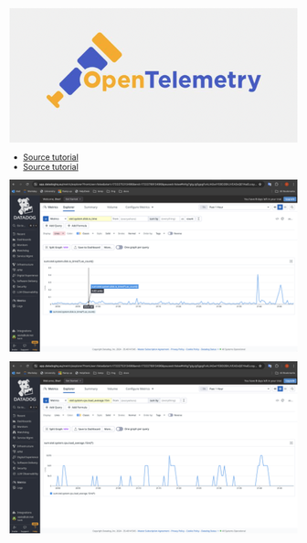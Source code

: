 <p align="left">
 <img width="600px" src="optel_logo.png" alt="qr"/>
</p>

- [Source tutorial](https://betterprogramming.pub/distributed-tracing-with-opentelemetry-and-datadog-712f8f4d520b "GitHub_Datadog")
- [Source tutorial](https://medium.com/@gerardyin/setting-up-an-opentelemetry-collector-that-exports-to-datadog-cb5d5dceadb7 "DevOpsScholl")


<p align="left">
 <img width="700px" src="otel+datadog.png" alt="qr"/>
</p>


<p align="left">
 <img width="700px" src="otel+datadog2.png" alt="qr"/>
</p>